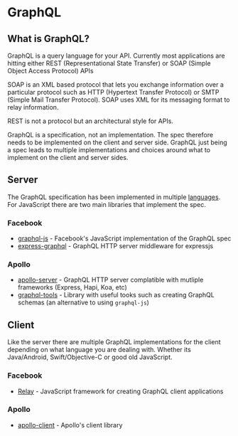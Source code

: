# GraphQL

## What is GraphQL?

GraphQL is a query language for your API. Currently most applications are hitting either REST (Representational State Transfer) or SOAP (Simple Object Access Protocol) APIs

SOAP is an XML based protocol that lets you exchange information over a particular protocol such as HTTP (Hypertext Transfer Protocol) or SMTP (Simple Mail Transfer Protocol). SOAP uses XML for its messaging format to relay information.

REST is not a protocol but an architectural style for APIs.

GraphQL is a specification, not an implementation. The spec therefore needs to be implemented on the client and server side. GraphQL just being a spec leads to multiple implementations and choices around what to implement on the client and server sides.

## Server

The GraphQL specification has been implemented in multiple [languages](http://graphql.org/code/). For JavaScript there are two main libraries that implement the spec.

### Facebook

- [graphql-js](https://github.com/graphql/graphql-js) - Facebook's JavaScript implementation of the GraphQL spec
- [express-graphql](https://github.com/graphql/express-graphql) - GraphQL HTTP server middleware for expressjs

### Apollo

- [apollo-server](https://github.com/apollographql/apollo-server) - GraphQL HTTP server complatible with mutliple frameworks (Express, Hapi, Koa, etc)
- [graphql-tools](https://github.com/apollographql/graphql-tools) - Library with useful tooks such as creating GraphQL schemas (an alternative to using `graphql-js`)

## Client

Like the server there are multiple GraphQL implementations for the client depending on what language you are dealing with. Whether its Java/Android, Swift/Objective-C or good old JavaScript.

### Facebook

- [Relay](https://github.com/facebook/relay) - JavaScript framework for creating GraphQL client applications

### Apollo

- [apollo-client](https://github.com/apollographql/apollo-client) - Apollo's client library


